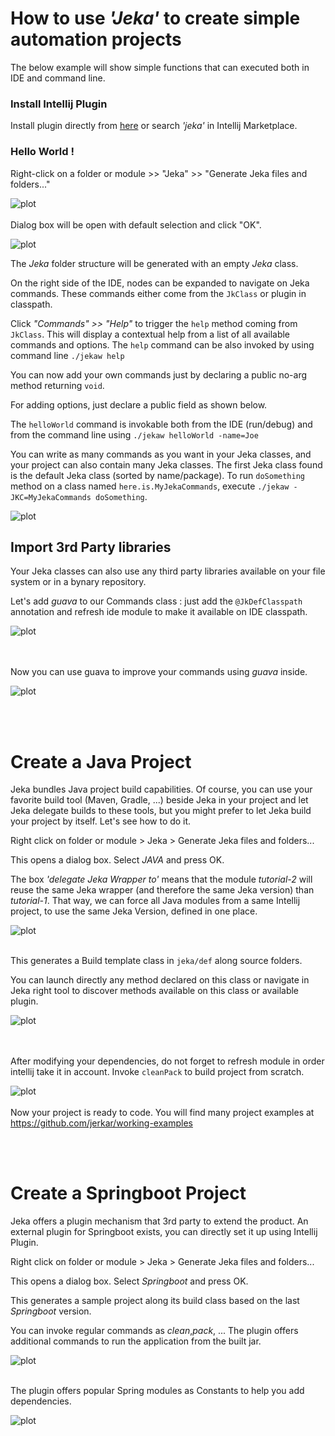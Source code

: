 # How to use _'Jeka'_ to create simple automation projects

The below example will show simple functions that can executed both in IDE and command line.

### Install Intellij Plugin

Install plugin directly from [here](https://plugins.jetbrains.com/plugin/13489-jeka)
or search _'jeka'_ in Intellij Marketplace.

### Hello World !

Right-click on a folder or module >> "Jeka" >> "Generate Jeka files and folders..."

![plot](images/generate-jeka-files.png)
<br/><br/>
Dialog box will be open with default selection and click "OK". 


![plot](images/create-jeka-files.png)


The _Jeka_ folder structure will be generated with an empty _Jeka_ class.

On the right side of the IDE, nodes can be expanded to navigate on Jeka commands. These commands either come from the `JkClass` or plugin in classpath.

Click *"Commands" >> "Help"* to trigger the `help` method coming from `JkClass`.
This will display a contextual help from a list of all available commands and options.
The `help` command can be also invoked by using command line `./jekaw help`

You can now add your own commands just by declaring a public no-arg method returning `void`.

For adding options, just declare a public field as shown below.

The `helloWorld` command is invokable both from the IDE (run/debug) and from the command line using `./jekaw helloWorld -name=Joe`

You can write as many commands as you want in your Jeka classes, and your project can also contain many Jeka classes. 
The first Jeka class found is the default Jeka class (sorted by name/package). To run `doSomething` method on 
a class named `here.is.MyJekaCommands`, execute `./jekaw -JKC=MyJekaCommands doSomething`.

![plot](images/scaffolded-1.png)


## Import 3rd Party libraries

Your Jeka classes can also use any third party libraries available on your file system or in a bynary repository.

Let's add *guava* to our Commands class : just add the `@JkDefClasspath` annotation and refresh ide module to 
make it available on IDE classpath.

![plot](images/import-guava.png)

<br/><br/>
Now you can use guava to improve your commands using *guava* inside.

![plot](images/run-guava.png)

<br/><br/>

# Create a Java Project

Jeka bundles Java project build capabilities. Of course, you can use your favorite build tool (Maven, Gradle, ...) 
beside Jeka in your project and let Jeka delegate builds to these tools, but you might prefer to let Jeka build 
your project by itself. Let's see how to do it.

Right click on folder or module > Jeka > Generate Jeka files and folders...

This opens a dialog box. Select *JAVA* and press OK.

The box *'delegate Jeka Wrapper to'* means that the module *tutorial-2* will reuse the same Jeka wrapper 
(and therefore the same Jeka version) than *tutorial-1*. That way, we can force all Java modules from a same Intellij 
project, to use the same Jeka Version, defined in one place.

![plot](images/create-jeka-files-java.png)
<br/><br/>

This generates a Build template class in `jeka/def` along source folders.

You can launch directly any method declared on this class or navigate in Jeka right tool to discover methods available 
on this class or available plugin.

![plot](images/scaffolded-java.png)

<br/><br/>
After modifying your dependencies, do not forget to refresh module in order intellij take it in account.
Invoke `cleanPack` to build project from scratch.

![plot](images/refresh.png)
<br/><br/>
Now your project is ready to code. You will find many project examples at https://github.com/jerkar/working-examples

<br/><br/>

# Create a Springboot Project

Jeka offers a plugin mechanism that 3rd party to extend the product. An external plugin for Springboot 
exists, you can directly set it up using Intellij Plugin.

Right click on folder or module > Jeka > Generate Jeka files and folders...

This opens a dialog box. Select *Springboot* and press OK.

This generates a sample project along its build class based on the last *Springboot* version.

You can invoke regular commands as *clean*,*pack*, ... The plugin offers additional commands 
to run the application from the built jar.

![plot](images/scaffolded-springboot-1.png)
<br/><br/>

The plugin offers popular Spring modules as Constants to help you add dependencies.

![plot](images/scaffolded-springboot-2.png)


